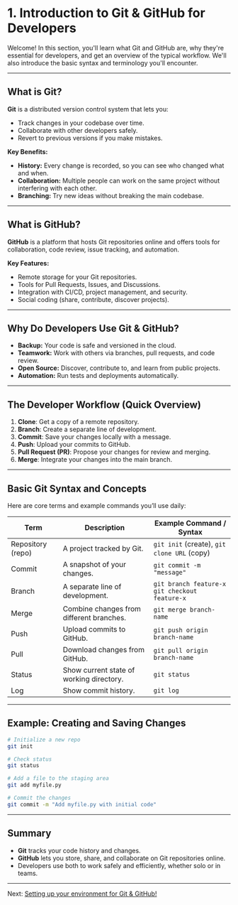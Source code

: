 # 1. Introduction to Git & GitHub for Developers

Welcome! In this section, you'll learn what Git and GitHub are, why they're essential for developers, and get an overview of the typical workflow. We'll also introduce the basic syntax and terminology you'll encounter.

---

## What is Git?

**Git** is a distributed version control system that lets you:
- Track changes in your codebase over time.
- Collaborate with other developers safely.
- Revert to previous versions if you make mistakes.

**Key Benefits:**
- **History:** Every change is recorded, so you can see who changed what and when.
- **Collaboration:** Multiple people can work on the same project without interfering with each other.
- **Branching:** Try new ideas without breaking the main codebase.

---

## What is GitHub?

**GitHub** is a platform that hosts Git repositories online and offers tools for collaboration, code review, issue tracking, and automation.

**Key Features:**
- Remote storage for your Git repositories.
- Tools for Pull Requests, Issues, and Discussions.
- Integration with CI/CD, project management, and security.
- Social coding (share, contribute, discover projects).

---

## Why Do Developers Use Git & GitHub?

- **Backup:** Your code is safe and versioned in the cloud.
- **Teamwork:** Work with others via branches, pull requests, and code review.
- **Open Source:** Discover, contribute to, and learn from public projects.
- **Automation:** Run tests and deployments automatically.

---

## The Developer Workflow (Quick Overview)

1. **Clone**: Get a copy of a remote repository.
2. **Branch**: Create a separate line of development.
3. **Commit**: Save your changes locally with a message.
4. **Push**: Upload your commits to GitHub.
5. **Pull Request (PR)**: Propose your changes for review and merging.
6. **Merge**: Integrate your changes into the main branch.

---

## Basic Git Syntax and Concepts

Here are core terms and example commands you’ll use daily:

| Term          | Description                                    | Example Command / Syntax                   |
|---------------|------------------------------------------------|---------------------------------------------|
| Repository (repo) | A project tracked by Git.                    | `git init` (create), `git clone URL` (copy) |
| Commit        | A snapshot of your changes.                    | `git commit -m "message"`                   |
| Branch        | A separate line of development.                | `git branch feature-x`<br>`git checkout feature-x` |
| Merge         | Combine changes from different branches.        | `git merge branch-name`                     |
| Push          | Upload commits to GitHub.                      | `git push origin branch-name`               |
| Pull          | Download changes from GitHub.                  | `git pull origin branch-name`               |
| Status        | Show current state of working directory.       | `git status`                                |
| Log           | Show commit history.                           | `git log`                                   |

---

## Example: Creating and Saving Changes

```bash
# Initialize a new repo
git init

# Check status
git status

# Add a file to the staging area
git add myfile.py

# Commit the changes
git commit -m "Add myfile.py with initial code"
```

---

## Summary

- **Git** tracks your code history and changes.
- **GitHub** lets you store, share, and collaborate on Git repositories online.
- Developers use both to work safely and efficiently, whether solo or in teams.

---

Next: [Setting up your environment for Git & GitHub!](./02-setup-git-github-for-developers.md)
